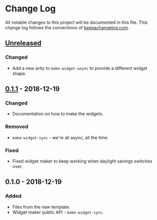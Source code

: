 # Change Log
All notable changes to this project will be documented in this file. This change log follows the conventions of [keepachangelog.com](http://keepachangelog.com/).

## [Unreleased]
### Changed
- Add a new arity to `make-widget-async` to provide a different widget shape.

## [0.1.1] - 2018-12-19
### Changed
- Documentation on how to make the widgets.

### Removed
- `make-widget-sync` - we're all async, all the time.

### Fixed
- Fixed widget maker to keep working when daylight savings switches over.

## 0.1.0 - 2018-12-19
### Added
- Files from the new template.
- Widget maker public API - `make-widget-sync`.

[Unreleased]: https://github.com/your-name/spotify-react/compare/0.1.1...HEAD
[0.1.1]: https://github.com/your-name/spotify-react/compare/0.1.0...0.1.1
